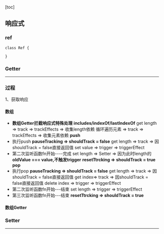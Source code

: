 [toc]
## 响应式

### ref
```
class Ref {
   
}
```
### Getter
*** 
### 过程
1、获取响应
#### 数组
- **数组Getter拦截响应式特殊处理**
**includes/indexOf/lastIndexOf**
get length => track => trackEffects => 收集length依赖
循环遍历元素 => track => trackEffects => 收集元素依赖
**push**
- 执行push
**pauseTracking => shouldTrack = false**
get length => track => 因shouldTrack = false直接返回值
set value => trigger => triggerEffect
- 第二次监听函数fn开始----完成
set length  => Setter => 因为此时length的**oldValue === value,不触发trigger**
**resetTtrcking => shouldTrack = true**
**pop**
- 执行pop
**pauseTracking => shouldTrack = false**
get length => track => 因shouldTrack = false直接返回值
get index=> track => 因shouldTrack = false直接返回值
delete index =>  trigger => triggerEffect
- 第二次监听函数fn开始---结束
set length  => trigger => triggerEffect
- 第三次监听函数fn开始---结束
**resetTtrcking => shouldTrack = true**
#### 数组Getter

### Setter
*** 
      

	